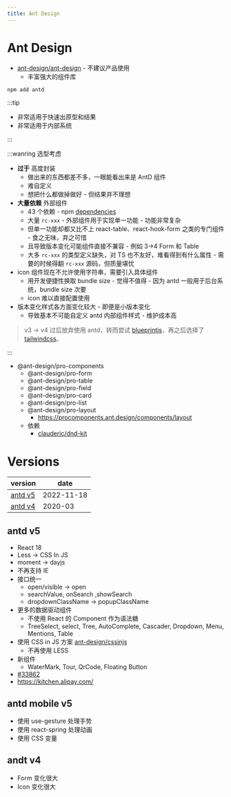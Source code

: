 ```yaml
---
title: Ant Design
---
```


# Ant Design
- [ant-design/ant-design](https://github.com/ant-design/ant-design) - 不建议产品使用
  - 丰富强大的组件库

```bash
npm add antd
```

:::tip

- 非常适用于快速出原型和结果
- 非常适用于内部系统

:::

:::wanring 选型考虑

- **过于** 高度封装
  - 做出来的东西都差不多，一眼能看出来是 AntD 组件
  - 难自定义
  - 想把什么都做掉做好 - 但结果并不理想
- **大量依赖** 外部组件
  - 43 个依赖 - npm [dependencies](https://www.npmjs.com/package/antd?activeTab=dependencies)
  - 大量 `rc-xxx` - 外部组件用于实现单一功能 - 功能非常复杂
  - 但单一功能却都又比不上 react-table、react-hook-form 之类的专门组件 - 食之无味，弃之可惜
  - 且导致版本变化可能组件直接不兼容 - 例如 3->4 Form 和 Table
  - 大多 `rc-xxx` 的类型定义缺失，对 TS 也不友好，难看得到有什么属性 - 需要的时候得翻 `rc-xxx` 源码，但质量堪忧
- icon 组件现在不允许使用字符串，需要引入具体组件
  - 用开发便捷性换取 bundle size - 觉得不值得 - 因为 antd 一般用于后台系统，bundle size 次要
  - icon 难以直接配置使用
- 版本变化样式各方面变化较大 - 即便是小版本变化
  - 导致基本不可能自定义 antd 内部组件样式 - 维护成本高

> v3 -> v4 过后放弃使用 antd，转而尝试 [blueprintjs](./blueprint.md)，再之后选择了 [tailwindcss](../style/tailwindcss.md)。

:::

- @ant-design/pro-components
  - @ant-design/pro-form
  - @ant-design/pro-table
  - @ant-design/pro-field
  - @ant-design/pro-card
  - @ant-design/pro-list
  - @ant-design/pro-layout
    - https://procomponents.ant.design/components/layout
  - 依赖
    - [clauderic/dnd-kit](https://github.com/clauderic/dnd-kit)


# Versions

| version             | date       |
| ------------------- | ---------- |
| [antd v5](#antd-v5) | 2022-11-18 |
| [antd v4](#antd-v4) | 2020-03    |

## antd v5

- React 18
- Less -> CSS In JS
- moment -> dayjs
- 不再支持 IE
- 接口统一
  - open/visible -> open
  - searchValue, onSearch ,showSearch
  - dropdownClassName -> popupClassName
- 更多的数据驱动组件
  - 不使用 React 的 Component 作为语法糖
  - TreeSelect, select, Tree, AutoComplete, Cascader, Dropdown, Menu, Mentions, Table
- 使用 CSS in JS 方案 [ant-design/cssinjs](https://github.com/ant-design/cssinjs)
  - 不再使用 LESS
- 新组件
  - WaterMark, Tour, QrCode, Floating Button
- [#33862](https://github.com/ant-design/ant-design/issues/33862)
- https://kitchen.alipay.com/


## antd mobile v5

- 使用 use-gesture 处理手势
- 使用 react-spring 处理动画
- 使用 CSS 变量

## andt v4

- Form 变化很大
- Icon 变化很大
